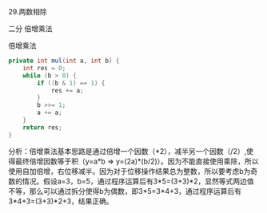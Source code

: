 29.两数相除



二分 倍增乘法



倍增乘法

```java
private int mul(int a, int b) {
    int res = 0;
    while (b > 0) {
        if ((b & 1) == 1) {
            res += a;
        }
        b >>= 1;
        a += a;
    }
    return res;
}
```

分析：倍增乘法基本思路是通过倍增一个因数（*2），减半另一个因数（/2）,使得最终倍增因数等于积（y=a\*b => y=(2a)\*(b/2)）。因为不能直接使用乘除，所以使用自加倍增，右位移减半。因为对于位移操作结果总为整数，所以要考虑b为奇数的情况。假设a=3，b=5，通过程序运算后有3\*5=(3+3)\*2，显然等式两边值不等，那么可以通过拆分使得b为偶数，即3\*5=3\*4+3，通过程序运算后有3\*4+3=(3+3)\*2+3，结果正确。